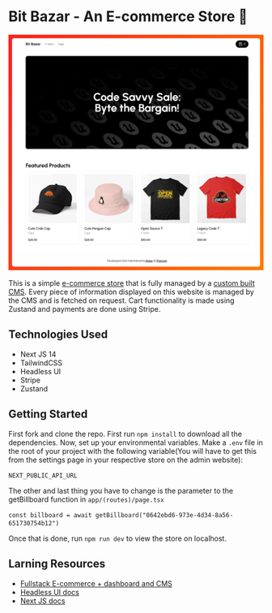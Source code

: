 # Bit Bazar - An E-commerce Store 🛒

![Hero Page Image](https://github.com/anav5704/ecommerce-store/blob/main/docs/e-commerce.png)

This is a simple [e-commerce store](https://bit-bazar.vercel.app/) that is fully managed by a [custom built CMS](https://ecommerce-custom-cms.vercel.app/). Every piece of information displayed on this website is managed by the CMS and is fetched on request. Cart functionality is made using Zustand and payments are done using Stripe.

## Technologies Used
- Next JS 14
- TailwindCSS
- Headless UI
- Stripe
- Zustand

##  Getting Started
First fork and clone the repo. First run ```npm install``` to download all the dependencies. Now, set up your environmental variables. Make a ```.env``` file in the root of your project with the following variable(You will have to get this from the settings page in your respective store on the admin website):
```
NEXT_PUBLIC_API_URL 
```
The other and last thing you have to change is the parameter to the getBillboard function in ```app/(routes)/page.tsx```
```
const billboard = await getBillboard("0642ebd6-973e-4d34-8a56-651730754b12")
```
Once that is done, run ```npm run dev``` to view the store on localhost.

## Larning Resources

- [Fullstack E-commerce + dashboard and CMS](https://www.youtube.com/watch?v=5miHyP6lExg)
- [Headless UI docs](https://headlessui.com/)
- [Next JS docs](https://nextjs.org/)

